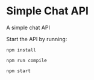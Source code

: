 # Simple Chat API
A simple chat API 



Start the API by running:

```
npm install

npm run compile

npm start
```
